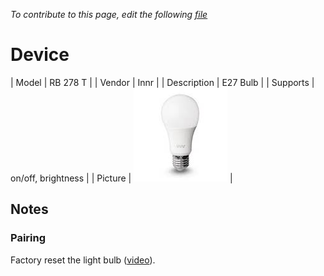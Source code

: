 
*To contribute to this page, edit the following
[file](https://github.com/Koenkk/zigbee2mqtt.io/blob/master/docgen/device_page_notes.js)*

# Device

| Model | RB 278 T  |
| Vendor  | Innr  |
| Description | E27 Bulb |
| Supports | on/off, brightness |
| Picture | ![../images/devices/RB-278-T.jpg](../images/devices/RB-278-T.jpg) |

## Notes


### Pairing
Factory reset the light bulb ([video](https://www.youtube.com/watch?v=4zkpZSv84H4)).

